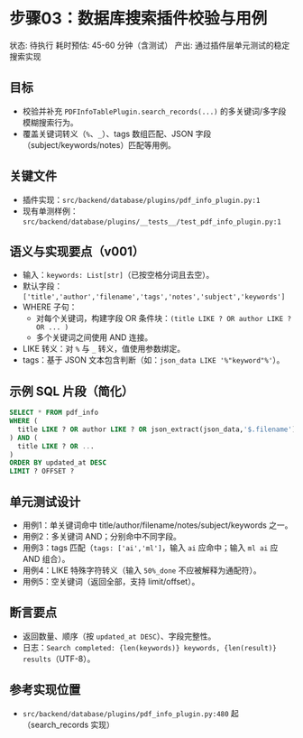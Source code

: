 # 步骤03：数据库搜索插件校验与用例

状态: 待执行
耗时预估: 45-60 分钟（含测试）
产出: 通过插件层单元测试的稳定搜索实现

## 目标
- 校验并补充 `PDFInfoTablePlugin.search_records(...)` 的多关键词/多字段模糊搜索行为。
- 覆盖关键词转义（`%`、`_`）、tags 数组匹配、JSON 字段（subject/keywords/notes）匹配等用例。

## 关键文件
- 插件实现：`src/backend/database/plugins/pdf_info_plugin.py:1`
- 现有单测样例：`src/backend/database/plugins/__tests__/test_pdf_info_plugin.py:1`

## 语义与实现要点（v001）
- 输入：`keywords: List[str]`（已按空格分词且去空）。
- 默认字段：`['title','author','filename','tags','notes','subject','keywords']`
- WHERE 子句：
  - 对每个关键词，构建字段 OR 条件块：`(title LIKE ? OR author LIKE ? OR ... )`
  - 多个关键词之间使用 AND 连接。
- LIKE 转义：对 `%` 与 `_` 转义，值使用参数绑定。
- tags：基于 JSON 文本包含判断（如：`json_data LIKE '%"keyword"%'`）。

## 示例 SQL 片段（简化）
```sql
SELECT * FROM pdf_info
WHERE (
  title LIKE ? OR author LIKE ? OR json_extract(json_data,'$.filename') LIKE ? OR json_data LIKE ? OR json_extract(json_data,'$.notes') LIKE ? OR json_extract(json_data,'$.subject') LIKE ? OR json_extract(json_data,'$.keywords') LIKE ?
) AND (
  title LIKE ? OR ...
)
ORDER BY updated_at DESC
LIMIT ? OFFSET ?
```

## 单元测试设计
- 用例1：单关键词命中 title/author/filename/notes/subject/keywords 之一。
- 用例2：多关键词 AND；分别命中不同字段。
- 用例3：tags 匹配（`tags: ['ai','ml']`，输入 `ai` 应命中；输入 `ml ai` 应 AND 组合）。
- 用例4：LIKE 特殊字符转义（输入 `50%_done` 不应被解释为通配符）。
- 用例5：空关键词（返回全部，支持 limit/offset）。

## 断言要点
- 返回数量、顺序（按 `updated_at DESC`）、字段完整性。
- 日志：`Search completed: {len(keywords)} keywords, {len(result)} results`（UTF-8）。

## 参考实现位置
- `src/backend/database/plugins/pdf_info_plugin.py:480` 起（search_records 实现）
